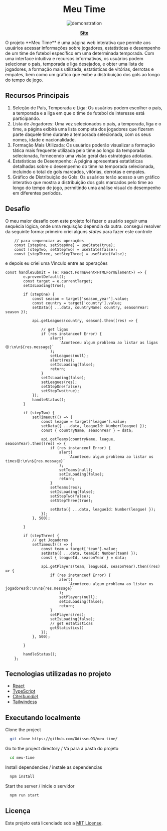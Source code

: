 <div align="center">

# Meu Time

![demonstration](https://github.com/Odisseu93/meu-time/assets/76600539/aa3c9c65-8336-4be3-9a8c-099505a5f06a)


[**Site**](https://meu-time-rho.vercel.app/)
</div>
O projeto **Meu Time** é uma página web interativa que permite aos usuários acessar informações sobre jogadores,
estatísticas e desempenho de um time de futebol específico em uma determinada temporada. 
Com uma interface intuitiva e recursos informativos, os usuários podem selecionar o país, temporada e liga desejados,
e obter uma lista de jogadores, a formação mais utilizada, estatísticas de vitórias, derrotas e empates, 
bem como um gráfico que exibe a distribuição dos gols ao longo do tempo de jogo.

## Recursos Principais

1. Seleção de País, Temporada e Liga: Os usuários podem escolher o país, a temporada e a liga em que o time de futebol de interesse está participando.
2. Lista de Jogadores: Uma vez selecionados o país, a temporada, liga e o time,
 a página exibirá uma lista completa dos jogadores que fizeram parte daquele time durante a temporada selecionada, com os seus nomes, idade e nacionalidade.
3. Formação Mais Utilizada: Os usuários poderão visualizar a formação tática mais frequente utilizada pelo time ao longo da temporada selecionada,
 fornecendo uma visão geral das estratégias adotadas.
4. Estatísticas de Desempenho: A página apresentará estatísticas detalhadas sobre o desempenho do time na temporada selecionada,
 incluindo o total de gols marcados, vitórias, derrotas e empates.
5. Gráfico de Distribuição de Gols: Os usuários terão acesso a um gráfico interativo que mostra a distribuição dos gols marcados pelo time ao longo do tempo de jogo,
 permitindo uma análise visual do desempenho em diferentes períodos.

## Desafio
O meu maior desafio com este projeto foi fazer o usuário seguir uma sequêcia lógica, onde uma requisção dependia da outra.
consegui resolver da seguinte forma:
primeiro criei alguns _states_ para fazer este controle

```tsx
	// para sequenciar as operações
	const [stepOne, setStepOne] = useState(true);
	const [stepTwo, setStepTwo] = useState(false);
	const [stepThree, setStepThree] = useState(false);
```

e depois eu criei uma Vínculo entre as operações
```tsx 
const handleSubmit = (e: React.FormEvent<HTMLFormElement>) => {
		e.preventDefault();
		const target = e.currentTarget;
		setIsLoading(true);

		if (stepOne) {
			const season = target['season_year'].value;
			const country = target['country'].value;
			setData({ ...data, countryName: country, seasonYear: season });

			api.getLeagues(country, season).then((res) => {
				
				// get ligas
				if (res instanceof Error) {
					alert(
						`Aconteceu algum problema ao listar as ligas😢:\n\n${res.message}`
					);
					setLeagues(null);
					alert(res);
					setIsLoading(false);
					return;
				}
				setIsLoading(false);
				setLeagues(res);
				setStepOne(false);
				setStepTwo(true);
			});
			handleStatus();
		}

		if (stepTwo) {
			setTimeout(() => {
				const league = target['league'].value;
				setData({ ...data, leagueId: Number(league) });
				const { countryName, seasonYear } = data;

				api.getTeams(countryName, league, seasonYear).then((res) => {
					if (res instanceof Error) {
						alert(
							`Aconteceu algum problema ao listar os times😢:\n\n${res.message}`
						);
						setTeams(null);
						setIsLoading(false);
						return;
					}
					setTeams(res);
					setIsLoading(false);
					setStepTwo(false);
					setStepThree(true);

					setData({ ...data, leagueId: Number(league) });
				});
			}, 500);

		}

		if (stepThree) {
			// get Jogadores
			setTimeout(() => {
				const team = target['team'].value;
				setData({ ...data, teamId: Number(team) });
				const { leagueId, seasonYear } = data;

				api.getPlayers(team, leagueId, seasonYear).then((res) => {
					if (res instanceof Error) {
						alert(
							`Aconteceu algum problema ao listar os jogadores😢:\n\n${res.message}`
						);
						setPlayers(null);
						setIsLoading(false);
						return;
					}
					setPlayers(res);
					setIsLoading(false);
					// get estatisticas
					getStatistics()
				});
			}, 500);

		}
		
		handleStatus();
	};
```

## Tecnologias utilizadas no projeto
- [React](https://react.dev/)
- [TypeScript](https://www.typescriptlang.org/)
- [Cite(*bundle*)](https://vitejs.dev/)
- [Tailwindcss](https://tailwindcss.com/)


## Executando localmente

Clone the project

```bash
  git clone https://github.com/Odisseu93/meu-time/
```

Go to the project directory / Vá para a pasta do projeto

```bash
  cd meu-time
```

Install dependencies / instale as dependencias

```bash
  npm install
```

Start the server / inicie o servidor

```bash
  npm run start
```

## Licença

Este projeto está licenciado sob a [MIT License](LICENSE.md).
